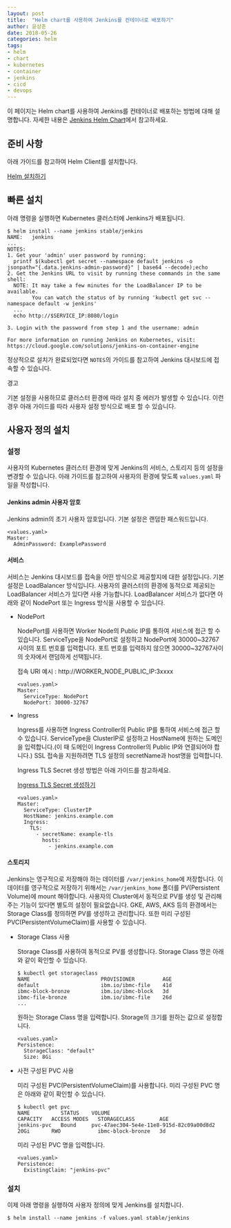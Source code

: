 ```yaml
---
layout: post
title:  "Helm chart를 사용하여 Jenkins를 컨테이너로 배포하기"
author: 윤상준
date: 2018-05-26
categories: helm
tags:
- helm
- chart
- kubernetes
- container
- jenkins
- cicd
- devops
---
```


이 페이지는 Helm chart를 사용하여 Jenkins를 컨테이너로 배포하는 방법에 대해 설명합니다.
자세한 내용은 [Jenkins Helm Chart](https://github.com/kubernetes/charts/tree/master/stable/jenkins)에서 참고하세요.

## 준비 사항

아래 가이드를 참고하여 Helm Client를 설치합니다.

[Helm 설치하기](/blog/helm/2018/05/27/installing-helm.html)

## 빠른 설치

아래 명령을 실행하면 Kubernetes 클러스터에 Jenkins가 배포됩니다.

```
$ helm install --name jenkins stable/jenkins
NAME:   jenkins
...
NOTES:
1. Get your 'admin' user password by running:
  printf $(kubectl get secret --namespace default jenkins -o jsonpath="{.data.jenkins-admin-password}" | base64 --decode);echo
2. Get the Jenkins URL to visit by running these commands in the same shell:
  NOTE: It may take a few minutes for the LoadBalancer IP to be available.
        You can watch the status of by running 'kubectl get svc --namespace default -w jenkins'
  ...
  echo http://$SERVICE_IP:8080/login

3. Login with the password from step 1 and the username: admin

For more information on running Jenkins on Kubernetes, visit:
https://cloud.google.com/solutions/jenkins-on-container-engine
```

정상적으로 설치가 완료되었다면 `NOTES`의 가이드를 참고하여 Jenkins 대시보드에 접속할 수 있습니다.

<p class="warning-title">경고</p>
<p class="warning-content">
기본 설정을 사용하므로 클러스터 환경에 따라 설치 중 에러가 발생할 수 있습니다.
이런 경우 아래 가이드를 따라 사용자 설정 방식으로 배포 할 수 있습니다.
</p>

## 사용자 정의 설치

### 설정

사용자의 Kubernetes 클러스터 환경에 맞게 Jenkins의 서비스, 스토리지 등의 설정을 변경할 수 있습니다.
아래 가이드를 참고하여 사용자의 환경에 맞도록 `values.yaml` 파일을 작성합니다.

#### Jenkins admin 사용자 암호

Jenkins admin의 초기 사용자 암호입니다. 기본 설정은 랜덤한 패스워드입니다.

```
<values.yaml>
Master:
  AdminPassword: ExamplePassword
```

#### 서비스

서비스는 Jenkins 대시보드를 접속을 어떤 방식으로 제공할지에 대한 설정입니다.
기본 설정은 LoadBalancer 방식입니다. 사용자의 클러스터의 환경에 동적으로 제공되는 LoadBalancer 서비스가 있다면 사용 가능합니다.
LoadBalancer 서비스가 없다면 아래와 같이 NodePort 또는 Ingress 방식을 사용할 수 있습니다.

- NodePort

  NodePort를 사용하면 Worker Node의 Public IP를 통하여 서비스에 접근 할 수 있습니다.
  ServiceType을 NodePort로 설정하고 NodePort에 30000~32767사이의 포트 번호를 입력합니다.
  포트 번호를 입력하지 않으면 30000~32767사이의 숫자에서 랜덤하게 선택됩니다.

  접속 URI 예시 : http://WORKER_NODE_PUBLIC_IP:3xxxx

  ```
  <values.yaml>
  Master:
    ServiceType: NodePort
    NodePort: 30000-32767
  ```

- Ingress

  Ingress를 사용하면 Ingress Controller의 Public IP를 통하여 서비스에 접근 할 수 있습니다.
  ServiceType을 ClusterIP로 설정하고 HostName에 원하는 도메인을 입력합니다.(이 때 도메인이 Ingress Controller의 Public IP와 연결되어야 합니다.)
  SSL 접속을 지원하려면 TLS 설정의 secretName과 host명을 입력합니다.

  Ingress TLS Secret 생성 방법은 아래 가이드를 참고하세요.

  [Ingress TLS Secret 생성하기](/blog/kubernetes/2018/05/27/how-to-create-ingress-secret.html)

  ```
  <values.yaml>
  Master:
    ServiceType: ClusterIP
    HostName: jenkins.example.com
    Ingress:
      TLS:
        - secretName: example-tls
          hosts:
            - jenkins.example.com
  ```

#### 스토리지

Jenkins는 영구적으로 저장해야 하는 데이터를 `/var/jenkins_home`에 저장합니다.
이 데이터를 영구적으로 저장하기 위해서는 `/var/jenkins_home` 폴더를 PV(Persistent Volume)에 mount 해야합니다.
사용자의 Cluster에서 동적으로 PV를 생성 및 관리해주는 기능이 있다면 별도의 설정이 필요없습니다.
GKE, AWS, AKS 등의 환경에서는 Storage Class를 정의하면 PV를 생성하고 관리합니다.
또한 미리 구성된 PVC(PersistentVolumeClaim)를 사용할 수 있습니다.

- Storage Class 사용

  Storage Class를 사용하여 동적으로 PV를 생성합니다.
  Storage Class 명은 아래와 같이 확인할 수 있습니다.

  ```
  $ kubectl get storageclass
  NAME                       PROVISIONER         AGE
  default                    ibm.io/ibmc-file    41d
  ibmc-block-bronze          ibm.io/ibmc-block   3d
  ibmc-file-bronze           ibm.io/ibmc-file    26d
  ...
  ```

  원하는 Storage Class 명을 입력합니다. Storage의 크기를 원하는 값으로 설정합니다.

  ```
  <values.yaml>
  Persistence:
    StorageClass: "default"
    Size: 8Gi
  ```

- 사전 구성된 PVC 사용

  미리 구성된 PVC(PersistentVolumeClaim)를 사용합니다.
  미리 구성된 PVC 명은 아래와 같이 확인할 수 있습니다.

  ```
  $ kubectl get pvc
  NAME          STATUS    VOLUME                                     CAPACITY   ACCESS MODES   STORAGECLASS        AGE
  jenkins-pvc   Bound     pvc-47aec304-5e4e-11e8-915d-82c09a00d8d2   20Gi       RWO            ibmc-block-bronze   3d
  ```

  미리 구성된 PVC 명을 입력합니다.

  ```
  <values.yaml>
  Persistence:
    ExistingClaim: "jenkins-pvc"
  ```

### 설치

이제 아래 명령을 실행하여 사용자 정의에 맞게 Jenkins를 설치합니다.

```
$ helm install --name jenkins -f values.yaml stable/jenkins
```

